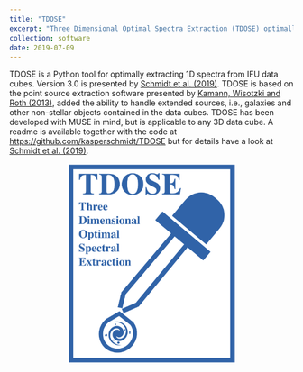 ```yaml
---
title: "TDOSE"
excerpt: "Three Dimensional Optimal Spectra Extraction (TDOSE) optimally extracts 1D spectra from IFU data"
collection: software
date: 2019-07-09
---
```

TDOSE is a Python tool for optimally extracting 1D spectra from IFU data cubes. Version 3.0 is presented by [Schmidt et al. (2019)](http://ui.adsabs.harvard.edu/abs/2019arXiv190605891S). TDOSE is based on the point source extraction software presented by [Kamann, Wisotzki and Roth (2013)](http://ui.adsabs.harvard.edu/abs/2013A%26A...549A..71K), added the ability to handle extended sources, i.e., galaxies and other non-stellar objects contained in the data cubes. TDOSE has been developed with MUSE in mind, but is applicable to any 3D data cube. A readme is available together with the code at <https://github.com/kasperschmidt/TDOSE> but for details have a look at [Schmidt et al. (2019)](http://ui.adsabs.harvard.edu/abs/2019arXiv190605891S).

<center>
<img src='/images/TDOSElogo.png' width='300'>
</center>